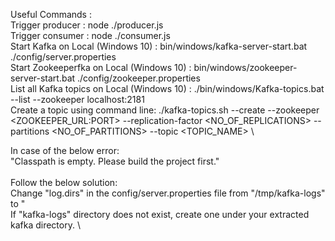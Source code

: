 Useful Commands : \
Trigger producer : node ./producer.js \
Trigger consumer : node ./consumer.js \
Start Kafka on Local (Windows 10) : bin/windows/kafka-server-start.bat ./config/server.properties \
Start Zookeeperfka on Local (Windows 10) : bin/windows/zookeeper-server-start.bat ./config/zookeeper.properties \
List all Kafka topics on Local (Windows 10) : ./bin/windows/Kafka-topics.bat --list --zookeeper localhost:2181 \
Create a topic using command line: ./kafka-topics.sh --create --zookeeper <ZOOKEEPER_URL:PORT> --replication-factor <NO_OF_REPLICATIONS> --partitions <NO_OF_PARTITIONS> --topic <TOPIC_NAME> \


In case of the below error: \
"Classpath is empty. Please build the project first." \
\
Follow the below solution: \
Change "log.dirs" in the config/server.properties file from "/tmp/kafka-logs" to "<COMPLETE PATH TO YOUR KAFKA-LOGS DIRECTORY> \
If "kafka-logs" directory does not exist, create one under your extracted kafka directory. \
